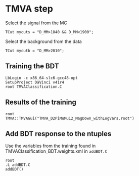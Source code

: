 # TMVA step

Select the signal from the MC

`TCut mycuts = "D_MM>1840 && D_MM<1900";`

Select the background from the data

`TCut mycutb = "D_MM>2010";`

## Training the BDT

```
LbLogin -c x86_64-slc6-gcc48-opt
SetupProject DaVinci v41r4
root TMVAClassification.C
```

## Results of the training

```
root
TMVA::TMVAGui("TMVA_D2PiMuMu12_MagDown_withLogVars.root")
```

## Add BDT response to the ntuples 

Use the variables from the training found in TMVAClassification_BDT.weights.xml in `addBDT.C`

```
root
.L addBDT.C
addBDT()
```

